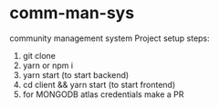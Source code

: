 # comm-man-sys
community management system
Project setup steps:
1. git clone 
2. yarn or npm i 
3.  yarn start (to start backend)
4. cd client && yarn start (to start frontend)
5. for MONGODB atlas credentials make a PR 
